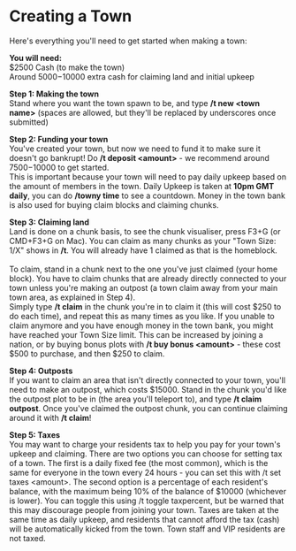 # Creating a Town

Here's everything you'll need to get started when making a town:

**You will need:**\
$2500 Cash (to make the town)\
Around $5000-$10000 extra cash for claiming land and initial upkeep

**Step 1: Making the town**\
Stand where you want the town spawn to be, and type **/t new \<town name>** (spaces are allowed, but they'll be replaced by underscores once submitted)

**Step 2: Funding your town**\
You've created your town, but now we need to fund it to make sure it doesn't go bankrupt! Do **/t deposit \<amount>** - we recommend around $7500-$10000 to get started.\
This is important because your town will need to pay daily upkeep based on the amount of members in the town. Daily Upkeep is taken at **10pm GMT daily**, you can do **/towny time** to see a countdown. Money in the town bank is also used for buying claim blocks and claiming chunks.&#x20;

**Step 3: Claiming land**\
Land is done on a chunk basis, to see the chunk visualiser, press F3+G (or CMD+F3+G on Mac). You can claim as many chunks as your "Town Size: 1/X" shows in **/t**. You will already have 1 claimed as that is the homeblock.\
\
To claim, stand in a chunk next to the one you've just claimed (your home block). You have to claim chunks that are already directly connected to your town unless you're making an outpost (a town claim away from your main town area, as explained in Step 4).\
Simply type **/t claim** in the chunk you're in to claim it (this will cost $250 to do each time), and repeat this as many times as you like. If you unable to claim anymore and you have enough money in the town bank, you might have reached your Town Size limit. This can be increased by joining a nation, or by buying bonus plots with **/t buy bonus \<amount>** - these cost $500 to purchase, and then $250 to claim.

**Step 4: Outposts**\
If you want to claim an area that isn't directly connected to your town, you'll need to make an outpost, which costs $15000. Stand in the chunk you'd like the outpost plot to be in (the area you'll teleport to), and type **/t claim outpost**. Once you've claimed the outpost chunk, you can continue claiming around it with **/t claim**!

**Step 5: Taxes**\
You may want to charge your residents tax to help you pay for your town's upkeep and claiming. There are two options you can choose for setting tax of a town. The first is a daily fixed fee (the most common), which is the same for everyone in the town every 24 hours - you can set this with /t set taxes \<amount>. The second option is a percentage of each resident's balance, with the maximum being 10% of the balance of $10000 (whichever is lower). You can toggle this using /t toggle taxpercent, but be warned that this may discourage people from joining your town. Taxes are taken at the same time as daily upkeep, and residents that cannot afford the tax (cash) will be automatically kicked from the town. Town staff and VIP residents are not taxed.
